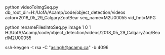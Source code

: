 python videoToImgSeq.py db_root_dir=H:/UofA/Acamp/code/object_detection/videos actor=2018_05_29_CalgaryZoo\Bear seq_name=M2U00055 vid_fmt=MPG

python renameFilesIntoSeq.py image 1 0 1 H:/UofA/Acamp/code/object_detection/videos/2018_05_29_CalgaryZoo/Bear/M2U00055

ssh-keygen -t rsa -C "asingh@acamp.ca" -b 4096